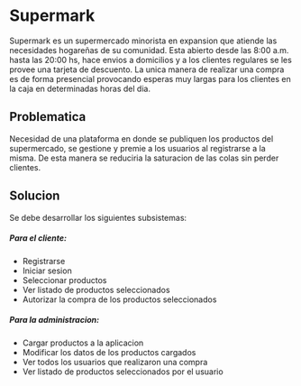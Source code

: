 # Supermark

Supermark es un supermercado minorista en expansion que atiende las necesidades hogareñas de su comunidad. Esta abierto desde las 8:00 a.m. hasta las 20:00 hs, 
hace envios a domicilios y a los clientes regulares se les provee una tarjeta de descuento. La unica manera de realizar una compra es de forma presencial provocando 
esperas muy largas para los clientes en la caja en determinadas horas del dia. 

## Problematica 

Necesidad de una plataforma en donde se publiquen los productos del supermercado, se gestione y premie a los usuarios al registrarse a la misma. De esta manera se 
reduciria la saturacion de las colas sin perder clientes. 

## Solucion 

Se debe desarrollar los siguientes subsistemas: 
##### Para el cliente: 
- Registrarse
- Iniciar sesion 
- Seleccionar productos
- Ver listado de productos seleccionados 
- Autorizar la compra de los productos seleccionados 

##### Para la administracion: 
- Cargar productos a la aplicacion 
- Modificar los datos de los productos cargados 
- Ver todos los usuarios que realizaron una compra 
- Ver listado de productos seleccionados por el usuario 

